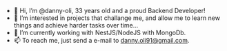 - 👋 Hi, I’m @danny-oli, 33 years old and a proud Backend Developer!
- 👀 I’m interested in projects that challange me, and allow me to learn new things and achieve harder tasks over time...
- 🌱 I’m currently working with NestJS/NodeJS with MongoDb.
- 📫 To reach me, just send a e-mail to danny.oli91@gmail.com.

<!---
danny-oli/danny-oli is a ✨ special ✨ repository because its `README.md` (this file) appears on your GitHub profile.
You can click the Preview link to take a look at your changes.
--->
